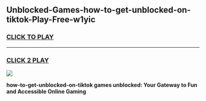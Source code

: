 
## Unblocked-Games-how-to-get-unblocked-on-tiktok-Play-Free-w1yic
<h3>
<a href="https://premium76.site?title=how-to-get-unblocked-on-tiktok&ref=12A">CLICK TO PLAY</a></h3>
<hr>

<h3>
<a href="https://premium76.site?title=how-to-get-unblocked-on-tiktok&ref=12A">CLICK 2 PLAY</a>
  
</h3>

<a href="https://premium76.site?title=how-to-get-unblocked-on-tiktok&ref=12A"><img src="https://clearcache.store/games.png"></a>


**how-to-get-unblocked-on-tiktok games unblocked: Your Gateway to Fun and Accessible Online Gaming**
